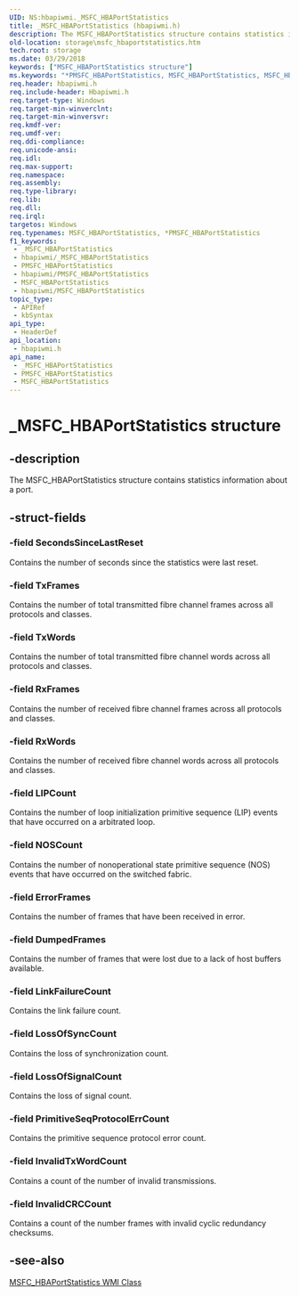 ```yaml
---
UID: NS:hbapiwmi._MSFC_HBAPortStatistics
title: _MSFC_HBAPortStatistics (hbapiwmi.h)
description: The MSFC_HBAPortStatistics structure contains statistics information about a port.
old-location: storage\msfc_hbaportstatistics.htm
tech.root: storage
ms.date: 03/29/2018
keywords: ["MSFC_HBAPortStatistics structure"]
ms.keywords: "*PMSFC_HBAPortStatistics, MSFC_HBAPortStatistics, MSFC_HBAPortStatistics structure [Storage Devices], PMSFC_HBAPortStatistics, PMSFC_HBAPortStatistics structure pointer [Storage Devices], _MSFC_HBAPortStatistics, hbapiwmi/MSFC_HBAPortStatistics, hbapiwmi/PMSFC_HBAPortStatistics, storage.msfc_hbaportstatistics, structs-Fibre_93c56324-f8c5-4d43-815a-40ca9d44350d.xml"
req.header: hbapiwmi.h
req.include-header: Hbapiwmi.h
req.target-type: Windows
req.target-min-winverclnt: 
req.target-min-winversvr: 
req.kmdf-ver: 
req.umdf-ver: 
req.ddi-compliance: 
req.unicode-ansi: 
req.idl: 
req.max-support: 
req.namespace: 
req.assembly: 
req.type-library: 
req.lib: 
req.dll: 
req.irql: 
targetos: Windows
req.typenames: MSFC_HBAPortStatistics, *PMSFC_HBAPortStatistics
f1_keywords:
 - _MSFC_HBAPortStatistics
 - hbapiwmi/_MSFC_HBAPortStatistics
 - PMSFC_HBAPortStatistics
 - hbapiwmi/PMSFC_HBAPortStatistics
 - MSFC_HBAPortStatistics
 - hbapiwmi/MSFC_HBAPortStatistics
topic_type:
 - APIRef
 - kbSyntax
api_type:
 - HeaderDef
api_location:
 - hbapiwmi.h
api_name:
 - _MSFC_HBAPortStatistics
 - PMSFC_HBAPortStatistics
 - MSFC_HBAPortStatistics
---
```


# _MSFC_HBAPortStatistics structure


## -description

The MSFC_HBAPortStatistics structure contains statistics information about a port.

## -struct-fields

### -field SecondsSinceLastReset

Contains the number of seconds since the statistics were last reset.

### -field TxFrames

Contains the number of total transmitted fibre channel frames across all protocols and classes.

### -field TxWords

Contains the number of total transmitted fibre channel words across all protocols and classes.

### -field RxFrames

Contains the number of received fibre channel frames across all protocols and classes.

### -field RxWords

Contains the number of received fibre channel words across all protocols and classes.

### -field LIPCount

Contains the number of loop initialization primitive sequence (LIP) events that have occurred on a arbitrated loop.

### -field NOSCount

Contains the number of nonoperational state primitive sequence (NOS) events that have occurred on the switched fabric.

### -field ErrorFrames

Contains the number of frames that have been received in error.

### -field DumpedFrames

Contains the number of frames that were lost due to a lack of host buffers available.

### -field LinkFailureCount

Contains the link failure count.

### -field LossOfSyncCount

Contains the loss of synchronization count.

### -field LossOfSignalCount

Contains the loss of signal count.

### -field PrimitiveSeqProtocolErrCount

Contains the primitive sequence protocol error count.

### -field InvalidTxWordCount

Contains a count of the number of invalid transmissions.

### -field InvalidCRCCount

Contains a count of the number frames with invalid cyclic redundancy checksums.

## -see-also

<a href="/windows-hardware/drivers/storage/msfc-hbaportstatistics-wmi-class">MSFC_HBAPortStatistics WMI Class</a>

